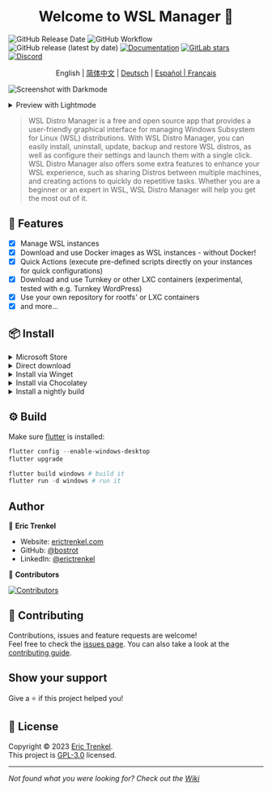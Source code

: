 <h1 align="center">Welcome to WSL Manager 👋</h1>

![GitHub Release Date](https://img.shields.io/github/release-date/bostrot/wsl2-distro-manager?style=for-the-badge)
![GitHub Workflow](https://img.shields.io/github/actions/workflow/status/bostrot/wsl2-distro-manager/releaser.yml?branch=main&label=nightly&style=for-the-badge)
![GitHub release (latest by date)](https://img.shields.io/github/v/release/bostrot/wsl2-distro-manager?style=for-the-badge)
[![Documentation](https://img.shields.io/badge/DOCUMENTATION-WIKI-green?style=for-the-badge)](https://github.com/bostrot/wsl2-distro-manager/wiki)
[![GitLab stars](https://img.shields.io/gitlab/stars/bostrot/wsl2-distro-manager?gitlab_url=https%3A%2F%2Fgitlab.com&label=GitLab&style=for-the-badge)](https://gitlab.com/bostrot/wsl2-distro-manager)
[![Discord](https://img.shields.io/discord/1100070299308937287?style=for-the-badge)](https://discord.gg/fY5uE5WRTP)


<p align='center'>
    English | <a href='./README_zh.md'>简体中文</a> | <a href='./README_de.md'>Deutsch</a> | <a href='./README_es.md'>Español | <a href='./README_fr.md'>Français</a>
</p>

![Screenshot with Darkmode](https://user-images.githubusercontent.com/7342321/233077564-794d15dd-d8d6-48b2-aee6-20e67de3da29.png)

<details>
<summary>Preview with Lightmode</summary>

![Screenshot with Lightmode](https://user-images.githubusercontent.com/7342321/233077521-69bd6b3f-1e2a-48a1-a6df-2d346736cfb3.png)

</details>

> WSL Distro Manager is a free and open source app that provides a user-friendly graphical interface for managing Windows Subsystem for Linux (WSL) distributions. With WSL Distro Manager, you can easily install, uninstall, update, backup and restore WSL distros, as well as configure their settings and launch them with a single click. WSL Distro Manager also offers some extra features to enhance your WSL experience, such as sharing Distros between multiple machines, and creating actions to quickly do repetitive tasks. Whether you are a beginner or an expert in WSL, WSL Distro Manager will help you get the most out of it.

## 🚀 Features

- [x] Manage WSL instances
- [x] Download and use Docker images as WSL instances - without Docker!
- [x] Quick Actions (execute pre-defined scripts directly on your instances for quick configurations)
- [x] Download and use Turnkey or other LXC containers (experimental, tested with e.g. Turnkey WordPress)
- [x] Use your own repository for rootfs' or LXC containers
- [x] and more...

## 📦 Install

<details>
<summary>Microsoft Store</summary>

This app is available on the [Microsoft Store](https://apps.microsoft.com/store/detail/wsl-manager/9NWS9K95NMJB?hl=en-us&gl=US).
</details>

<details>
<summary>Direct download</summary>

You can get this app with a direct download from the [Releases](https://github.com/bostrot/wsl2-distro-manager/releases) page. The latest version is available as a zip file.
</details>

<details>
<summary>Install via Winget</summary>

The winget package is outdated! Please use the Windows Store version instead.

```sh
winget install Bostrot.WSLManager
```

</details>

<details>
<summary>Install via Chocolatey</summary>

This package is maintained by the community ([@mikeee](https://github.com/mikeee/ChocoPackages)). It is not an official package.

```sh
choco install wsl2-distro-manager
```

</details>

<details>
<summary>Install a nightly build</summary>

The last build can be found as artifacts in the "releaser" workflow or via [this link](https://nightly.link/bostrot/wsl2-distro-manager/workflows/releaser/main/wsl2-distro-manager-nightly-archive.zip). If you rather prefer an unsigned `msix` you can also use [this link](https://nightly.link/bostrot/wsl2-distro-manager/workflows/releaser/main/wsl2-distro-manager-nightly-msix.zip).

</details>

## ⚙️ Build

Make sure [flutter](https://flutter.dev/desktop) is installed:

```powershell
flutter config --enable-windows-desktop
flutter upgrade

flutter build windows # build it
flutter run -d windows # run it
```

## Author

👤 **Eric Trenkel**

- Website: [erictrenkel.com](erictrenkel.com)
- GitHub: [@bostrot](https://github.com/bostrot)
- LinkedIn: [@erictrenkel](https://linkedin.com/in/erictrenkel)

👥 **Contributors**

[![Contributors](https://contrib.rocks/image?repo=bostrot/wsl2-distro-manager)](https://github.com/bostrot/wsl2-distro-manager/graphs/contributors)

## 🤝 Contributing

Contributions, issues and feature requests are welcome!\
Feel free to check the [issues page](https://github.com/bostrot/wsl2-distro-manager/issues).
You can also take a look at the [contributing guide](https://github.com/bostrot/wsl2-distro-manager/blob/main/CONTRIBUTING.md).

## Show your support

Give a ⭐️ if this project helped you!

## 📝 License

Copyright © 2023 [Eric Trenkel](https://github.com/bostrot).\
This project is [GPL-3.0](https://github.com/bostrot/wsl2-distro-manager/blob/main/LICENSE) licensed.

---

_Not found what you were looking for? Check out the [Wiki](https://github.com/bostrot/wsl2-distro-manager/wiki)_
